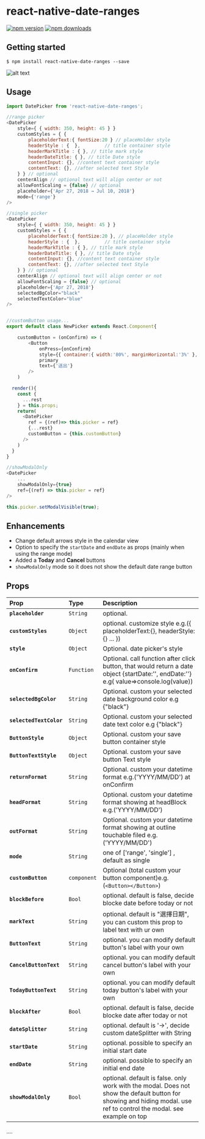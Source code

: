 # react-native-date-ranges

[![npm version](https://img.shields.io/npm/v/react-native-date-ranges.svg?style=flat-square)](https://www.npmjs.com/package/react-native-date-ranges)
[![npm downloads](https://img.shields.io/npm/dm/react-native-date-ranges.svg?style=flat-square)](https://www.npmjs.com/package/react-native-date-ranges)

## Getting started

`$ npm install react-native-date-ranges --save`

![alt text](https://raw.githubusercontent.com/pohsiu/react-native-date-ranges/master/ezgif.com-video-to-gif.gif)

## Usage

```javascript
import DatePicker from 'react-native-date-ranges';

//range picker
<DatePicker
	style={ { width: 350, height: 45 } }
	customStyles = { {
		placeholderText:{ fontSize:20 } // placeHolder style
		headerStyle : {  },			// title container style
		headerMarkTitle : { }, // title mark style
		headerDateTitle: { }, // title Date style
		contentInput: {}, //content text container style
		contentText: {}, //after selected text Style
	} } // optional
	centerAlign // optional text will align center or not
	allowFontScaling = {false} // optional
	placeholder={'Apr 27, 2018 → Jul 10, 2018'}
	mode={'range'}
/>

//single picker
<DatePicker
	style={ { width: 350, height: 45 } }
	customStyles = { {
		placeholderText:{ fontSize:20 }, // placeHolder style
		headerStyle : {  },			// title container style
		headerMarkTitle : { }, // title mark style
		headerDateTitle: { }, // title Date style
		contentInput: {}, //content text container style
		contentText: {}, //after selected text Style
	} } // optional
	centerAlign // optional text will align center or not
	allowFontScaling = {false} // optional
	placeholder={'Apr 27, 2018'}
	selectedBgColor="black"
	selectedTextColor="blue"
/>


//customButton usage...
export default class NewPicker extends React.Component{

	customButton = (onConfirm) => (
		<Button
			onPress={onConfirm}
			style={{ container:{ width:'80%', marginHorizontal:'3%' }, text:{ fontSize: 20 } }}
			primary
			text={'送出'}
		/>
	)

  render(){
    const {
      ...rest
    } = this.props;
    return(
      <DatePicker
        ref = {(ref)=> this.picker = ref}
        {...rest}
        customButton = {this.customButton}
      />
    )
  }
}

//showModalOnly
<DatePicker
	...
	showModalOnly={true}
	ref={(ref) => this.picker = ref}
/>

this.picker.setModalVisible(true);

```

## Enhancements

- Change default arrows style in the calendar view
- Option to specify the `startDate` and `endDate` as props (mainly when using the range mode)
- Added a **Today** and **Cancel** buttons
- `showModalOnly` mode so it does not show the default date range button

## Props

| Prop                    | Type        | Description                                                                                                                                                           |
| :---------------------- | :---------- | :-------------------------------------------------------------------------------------------------------------------------------------------------------------------- |
| **`placeholder`**       | `String`    | optional.                                                                                                                                                             |
| **`customStyles`**      | `Object`    | optional. customize style e.g.({ placeholderText:{}, headerStyle:{} ... })                                                                                            |
| **`style`**             | `Object`    | Optional. date picker's style                                                                                                                                         |
| **`onConfirm`**         | `Function`  | Optional. call function after click button, that would return a date object {startDate:'', endDate:''} e.g( value=>console.log(value))                                |
| **`selectedBgColor`**   | `String`    | Optional. custom your selected date background color e.g {"black"}                                                                                                    |
| **`selectedTextColor`** | `String`    | Optional. custom your selected date text color e.g {"black"}                                                                                                          |
| **`ButtonStyle`**       | `Object`    | Optional. custom your save button container style                                                                                                                     |
| **`ButtonTextStyle`**   | `Object`    | Optional. custom your save button Text style                                                                                                                          |
| **`returnFormat`**      | `String`    | Optional. custom your datetime format e.g.('YYYY/MM/DD') at onConfirm                                                                                                 |
| **`headFormat`**        | `String`    | Optional. custom your datetime format showing at headBlock e.g.('YYYY/MM/DD')                                                                                         |
| **`outFormat`**         | `String`    | Optional. custom your datetime format showing at outline touchable filed e.g.('YYYY/MM/DD')                                                                           |
| **`mode`**              | `String`    | one of ['range', 'single'] , default as single                                                                                                                        |
| **`customButton`**      | `component` | Optional (total custom your button component)e.g.(`<Button></Button>`)                                                                                                |
| **`blockBefore`**       | `Bool`      | optional. default is false, decide blocke date before today or not                                                                                                    |
| **`markText`**          | `String`    | optional. default is "選擇日期", you can custom this prop to label text with ur own                                                                                   |
| **`ButtonText`**        | `String`    | optional. you can modify default button's label with your own                                                                                                         |
| **`CancelButtonText`**  | `String`    | optional. you can modify default cancel button's label with your own                                                                                                  |
| **`TodayButtonText`**   | `String`    | optional. you can modify default today button's label with your own                                                                                                   |
| **`blockAfter`**        | `Bool`      | optional. default is false, decide blocke date after today or not                                                                                                     |
| **`dateSplitter`**      | `String`    | optional. default is '->', decide custom dateSplitter with String                                                                                                     |
| **`startDate`**         | `String`    | optional. possible to specify an initial start date                                                                                                                   |
| **`endDate`**           | `String`    | optional. possible to specify an initial end date                                                                                                                     |
| **`showModalOnly`**     | `Bool`      | optional. default is false. only work with the modal. Does not show the default button for showing and hiding modal. use ref to control the modal. see example on top |

....
